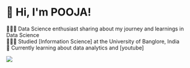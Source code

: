 <!-- Level 3: Add custom code -->

# 👋 Hi, I'm POOJA!
👩🏻‍💻 Data Science enthusiast sharing about my journey and learnings in Data Science<br/>
👩🏻‍🎓 Studied [Information Science] at the University of Banglore, India<br/>
💭 Currently learning about data analytics and [youtube]

<!-- GitHub stats from https://github.com/PoojaS-1616/PoojaS-1616/github-readme-stats -->
![](https://github-readme-stats.vercel.app/api?username=xsol05&theme=radical&hide_border=false&include_all_commits=true&count_private=true)<br/>
